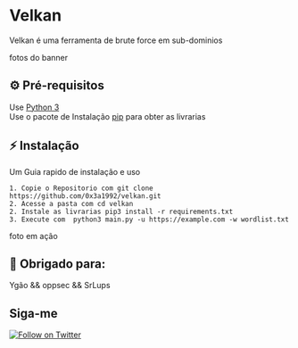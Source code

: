 # Velkan
Velkan é uma ferramenta de brute force em sub-dominios 

fotos do banner

## ⚙️ Pré-requisitos

Use [Python 3](https://www.python.org/downloads/)  
Use o pacote de Instalação [pip](https://pip.pypa.io/en/stable/) para obter as livrarias

## ⚡ Instalação 
Um Guia rapido de instalação e uso 

```shell
1. Copie o Repositorio com git clone https://github.com/0x3a1992/velkan.git
2. Acesse a pasta com cd velkan
2. Instale as livrarias pip3 install -r requirements.txt
3. Execute com  python3 main.py -u https://example.com -w wordlist.txt
```

foto em ação


## 🔨 Obrigado para:
Ygão && oppsec && SrLups


## Siga-me 
[![Follow on Twitter](https://img.shields.io/twitter/follow/0x3a__.svg?logo=twitter)](https://twitter.com/0x3a__)
